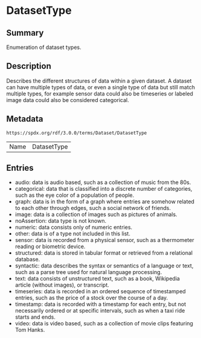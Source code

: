<!-- Automatically generated by spec-parser v2.3.0 on 2024-07-09T12:43:38.633388+00:00 -->
<!-- SPDX-License-Identifier: Community-Spec-1.0 -->

# DatasetType

## Summary

Enumeration of dataset types.


## Description

Describes the different structures of data within a given dataset. A dataset
can have multiple types of data, or even a single type of data but still match
multiple types, for example sensor data could also be timeseries or labeled
image data could also be considered categorical.


## Metadata

`https://spdx.org/rdf/3.0.0/terms/Dataset/DatasetType`


| | |
|---|---|
| Name | DatasetType |




## Entries

- audio: data is audio based, such as a collection of music from the 80s.
- categorical: data that is classified into a discrete number of categories, such as the eye color of a population of people.
- graph: data is in the form of a graph where entries are somehow related to each other through edges, such a social network of friends.
- image: data is a collection of images such as pictures of animals.
- noAssertion: data type is not known.
- numeric: data consists only of numeric entries.
- other: data is of a type not included in this list.
- sensor: data is recorded from a physical sensor, such as a thermometer reading or biometric device.
- structured: data is stored in tabular format or retrieved from a relational database.
- syntactic: data describes the syntax or semantics of a language or text, such as a parse tree used for natural language processing.
- text: data consists of unstructured text, such as a book, Wikipedia article (without images), or transcript.
- timeseries: data is recorded in an ordered sequence of timestamped entries, such as the price of a stock over the course of a day.
- timestamp: data is recorded with a timestamp for each entry, but not necessarily ordered or at specific intervals, such as when a taxi ride starts and ends.
- video: data is video based, such as a collection of movie clips featuring Tom Hanks.

